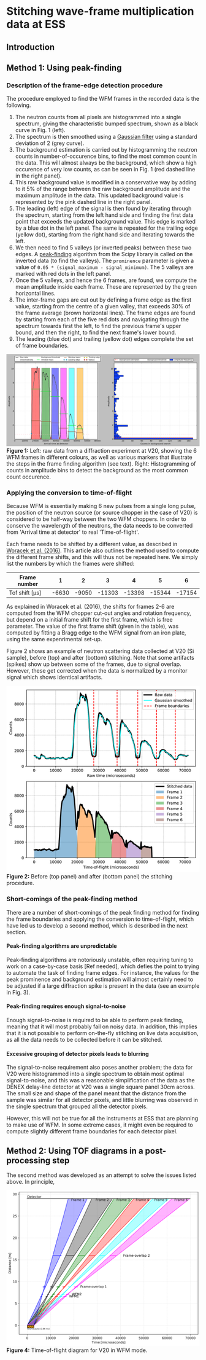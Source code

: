 # Stitching wave-frame multiplication data at ESS

## Introduction



## Method 1: Using peak-finding

### Description of the frame-edge detection procedure

The procedure employed to find the WFM frames in the recorded data is the following.

1. The neutron counts from all pixels are histogrammed into a single spectrum, giving the characteristic bumped spectrum, shown as a black curve in Fig. 1 (left).
1. The spectrum is then smoothed using a [Gaussian filter](https://docs.scipy.org/doc/scipy/reference/generated/scipy.ndimage.gaussian_filter1d.html) using a standard deviation of 2 (grey curve).
1. The background estimation is carried out by histogramming the neutron counts in number-of-occurence bins, to find the most common count in the data. This will almost always be the background, which show a high occurence of very low counts, as can be seen in Fig. 1 (red dashed line in the right panel).
1. This raw background value is modified in a conservative way by adding to it 5% of the range between the raw background amplitude and the maximum amplitude in the data. This updated background value is represented by the pink dashed line in the right panel.
1. The leading (left) edge of the signal is then found by iterating through the spectrum, starting from the left hand side and finding the first data point that exceeds the updated background value. This edge is marked by a blue dot in the left panel. The same is repeated for the trailing edge (yellow dot), starting from the right hand side and iterating towards the left.
1. We then need to find 5 valleys (or inverted peaks) between these two edges. A [peak-finding](https://docs.scipy.org/doc/scipy/reference/generated/scipy.signal.find_peaks.html) algorithm from the Scipy library is called on the inverted data (to find the valleys). The `prominence` parameter is given a value of `0.05 * (signal_maximum - signal_minimum)`. The 5 valleys are marked with red dots in the left panel.
1. Once the 5 valleys, and hence the 6 frames, are found, we compute the mean amplitude inside each frame. These are represented by the green horizontal lines.
1. The inter-frame gaps are cut out by defining a frame edge as the first value, starting from the centre of a given valley, that exceeds 30% of the frame average (brown horizontal lines). The frame edges are found by starting from each of the five red dots and navigating through the spectrum towards first the left, to find the previous frame's upper bound, and then the right, to find the next frame's lower bound.
1. The leading (blue dot) and trailing (yellow dot) edges complete the set of frame boundaries.

![peak-finding](peak_finding.png)
**Figure 1:** Left: raw data from a diffraction experiment at V20, showing the 6 WFM frames in different colours, as well as various markers that illustrate the steps in the frame finding algorithm (see text). Right: Histogramming of counts in amplitude bins to detect the background as the most common count occurence.

### Applying the conversion to time-of-flight

Because WFM is essentially making 6 new pulses from a single long pulse, the position of the neutron source (or source chopper in the case of V20) is considered to be half-way between the two WFM choppers. In order to conserve the wavelength of the neutrons, the data needs to be converted  from 'Arrival time at detector' to real 'Time-of-flight'.

Each frame needs to be shifted by a different value, as described in [Woracek et al. (2016)](https://doi.org/10.1016/j.nima.2016.09.034). This article also outlines the method used to compute the different frame shifts, and this will thus not be repeated here. We simply list the numbers by which the frames were shifted:

| Frame number | 1 | 2 | 3 | 4 | 5 | 6 |
| --- | --- | --- | --- | --- | --- | --- |
| Tof shift [&mu;s] | -6630 | -9050 | -11303 | -13398 | -15344 | -17154 |

As explained in Woracek et al. (2016), the shifts for frames 2-6 are computed from the WFM chopper cut-out angles and rotation frequency, but depend on a initial frame shift for the first frame, which is free parameter. The value of the first frame shift (given in the table), was computed by fitting a Bragg edge to the WFM signal from an iron plate, using the same expenrimental set-up.

Figure 2 shows an example of neutron scattering data collected at V20 (Si sample), before (top) and after (bottom) stitching. Note that some artifacts (spikes) show up between some of the frames, due to signal overlap. However, these get corrected when the data is normalized by a monitor signal which shows identical artifacts.

![before-after](si_frames.png)
**Figure 2:** Before (top panel) and after (bottom panel) the stitching procedure.

### Short-comings of the peak-finding method

There are a number of short-comings of the peak finding method for finding the frame boundaries and applying the conversion to time-of-flight, which have led us to develop a second method, which is described in the next section.

#### Peak-finding algorithms are unpredictable

Peak-finding algorithms are notoriously unstable, often requiring tuning to work on a case-by-case basis [Ref needed], which defies the point to trying to automate the task of finding frame edges. For instance, the values for the peak prominence and background estimation will almost certainly need to be adjusted if a large diffraction spike is present in the data (see an example in Fig. 3).

#### Peak-finding requires enough signal-to-noise

Enough signal-to-noise is required to be able to perform peak finding, meaning that it will most probably fail on noisy data. In addition, this implies that it is not possible to perform on-the-fly stitching on live data acquisition, as all the data needs to be collected before it can be stitched.

#### Excessive grouping of detector pixels leads to blurring

The signal-to-noise requirement also poses another problem; the data for V20 were histogrammed into a single spectrum to obtain most optimal signal-to-noise, and this was a reasonable simplification of the data as the DENEX delay-line detector at V20 was a single square panel 30cm across. The small size and shape of the panel meant that the distance from the sample was similar for all detector pixels, and little blurring was observed in the single spectrum that grouped all the detector pixels.

However, this will not be true for all the instruments at ESS that are planning to make use of WFM. In some extreme cases, it might even be required to compute slightly different frame boundaries for each detector pixel.


## Method 2: Using TOF diagrams in a post-processing step

The second method was developed as an attempt to solve the issues listed above. In principle, 

![tof-diagram](tof_diagram_v20.png)
**Figure 4:** Time-of-flight diagram for V20 in WFM mode.

